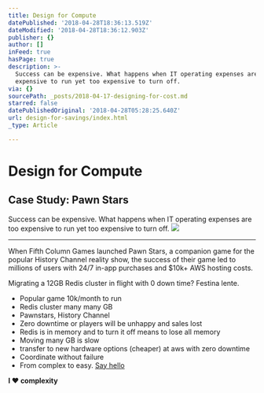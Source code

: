 ```yaml
---
title: Design for Compute
datePublished: '2018-04-28T18:36:13.519Z'
dateModified: '2018-04-28T18:36:12.903Z'
publisher: {}
author: []
inFeed: true
hasPage: true
description: >-
  Success can be expensive. What happens when IT operating expenses are too
  expensive to run yet too expensive to turn off.
via: {}
sourcePath: _posts/2018-04-17-designing-for-cost.md
starred: false
datePublishedOriginal: '2018-04-28T05:28:25.640Z'
url: design-for-savings/index.html
_type: Article

---
```

# Design for Compute

## Case Study: Pawn Stars

Success can be expensive. What happens when IT operating expenses are too expensive to run yet too expensive to turn off.
![](https://the-grid-user-content.s3-us-west-2.amazonaws.com/3cdf6f83-1992-4a5f-9fb8-d0b338b938f0.png)

---

When Fifth Column Games launched Pawn Stars, a companion game for the popular History Channel reality show, the success of their game led to millions of users with 24/7 in-app purchases and $10k+ AWS hosting costs.

Migrating a 12GB Redis cluster in flight with 0 down time? Festina lente.

* Popular game 10k/month to run
* Redis cluster many many GB
* Pawnstars, History Channel
* Zero downtime or players will be unhappy and sales lost
* Redis is in memory and to turn it off means to lose all memory
* Moving many GB is slow
* transfer to new hardware options (cheaper) at aws with zero downtime
* Coordinate without failure
* From complex to easy.
[Say hello][0]

**I ♥ complexity**

[0]: http://tiny.cc/hello-daniel